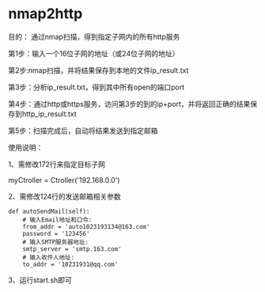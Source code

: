 # nmap2http
目的：
通过nmap扫描，得到指定子网内的所有http服务

第1步：输入一个16位子网的地址（或24位子网的地址）

第2步:nmap扫描，并将结果保存到本地的文件ip_result.txt

第3步：分析ip_result.txt，得到其中所有open的端口port

第4步：通过http或https服务，访问第3步的到的ip+port，并将返回正确的结果保存到http_ip_result.txt

第5步：扫描完成后，自动将结果发送到指定邮箱

使用说明：

1、需修改172行来指定目标子网

myCtroller = Ctroller('192.168.0.0')


2、需修改124行的发送邮箱相关参数

	def autoSendMail(self):
		# 输入Email地址和口令:
		from_addr = 'auto1023193134@163.com'
		password = '123456'
		# 输入SMTP服务器地址:
		smtp_server = 'smtp.163.com'
		# 输入收件人地址:
		to_addr = '10231931@qq.com'


3、运行start.sh即可
